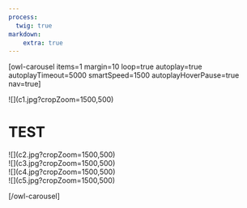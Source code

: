 ```yaml
---
process:
  twig: true
markdown:
    extra: true
---
```


[owl-carousel items=1 margin=10 loop=true autoplay=true autoplayTimeout=5000 smartSpeed=1500 autoplayHoverPause=true nav=true]
<div id="carousel" class="carousel-container" markdown=1>
  ![](c1.jpg?cropZoom=1500,500)
  <div class="carousel-textblock">
  <h1>TEST</h1>
  </div>
</div>

<div class="carousel-container" markdown=1>
  ![](c2.jpg?cropZoom=1500,500)

</div>

<div class="carousel-container" markdown=1>
  ![](c3.jpg?cropZoom=1500,500)

</div>

<div class="carousel-container" markdown=1>
  ![](c4.jpg?cropZoom=1500,500)

</div>

<div class="carousel-container" markdown=1>
  ![](c5.jpg?cropZoom=1500,500)

</div>

[/owl-carousel]


<!--
[owl-carousel items=1 margin=10 ]
<div class="mycarousel" style="background-image: url({{ page.media['picture1.jpg'].url }});">
  <div class="carousel-textbox">
    <h2>This is panel 1</h2>
    <p>foo</p>
  </div>
</div>
<div class="mycarousel" style="background: url({{ page.media['picture2.jpg'].url }});">
  <h2>This is panel 2</h2>
  <p>foo</p>
</div>
[/owl-carousel]
-->
